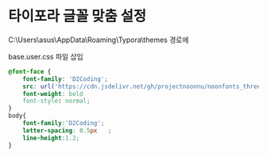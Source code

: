 # 타이포라 글꼴 맞춤 설정

C:\Users\asus\AppData\Roaming\Typora\themes 경로에



base.user.css 파일 삽입

```css
@font-face {
    font-family: 'D2Coding';
    src: url('https://cdn.jsdelivr.net/gh/projectnoonnu/noonfonts_three@1.0/D2Coding.woff') format('woff');
    font-weight: bold
    font-style: normal;
}
body{
    font-family:'D2Coding';
    letter-spacing: 0.5px	;
    line-height:1.2;
}
```

